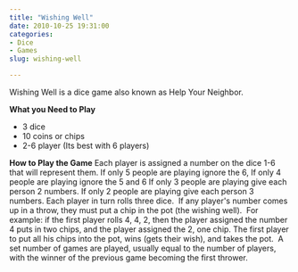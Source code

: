 ```yaml
---
title: "Wishing Well"
date: 2010-10-25 19:31:00
categories:
- Dice
- Games
slug: wishing-well

---
```


Wishing Well is a dice game also known as Help Your Neighbor.

<strong>What you Need to Play</strong>
<ul>
	<li>3 dice</li>
	<li>10 coins or chips</li>
	<li>2-6 player (Its best with 6 players)</li>
</ul>
<strong>
How to Play the Game</strong>
Each player is assigned a number on the dice 1-6 that will represent them.
If only 5 people are playing ignore the 6,
If only 4 people are playing ignore the 5 and 6
If only 3 people are playing give each person 2 numbers.
If only 2 people are playing give each person 3 numbers.
Each player in turn rolls three dice.  If any player's number comes up in a throw, they must put a chip in the pot (the wishing well).  For example: if the first player rolls 4, 4, 2, then the player assigned the number 4 puts in two chips, and the player assigned the 2, one chip. The first player to put all his chips into the pot, wins (gets their wish), and takes the pot.  A set number of games are played, usually equal to the number of players, with the winner of the previous game becoming the first thrower.
